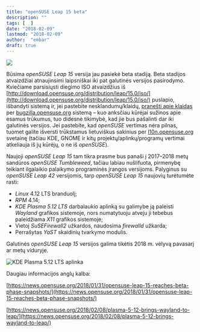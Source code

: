 ```yaml
---
title: "openSUSE Leap 15 beta"
description: ""
tags: [  ]
date: "2018-02-09"
lastmod: "2018-02-09"
author:  "embar"
draft: true
---
```

![](/images/naujienos/openSUSE_Leap150_boot_logo.png)

Būsima _openSUSE Leap 15_ versija jau pasiekė beta stadiją. Beta stadijos atvaizdžiai atnaujinsimi laipsniškai iki pat galutinės versijos pasirodymo. Kviečiame parsisiųsti diegimo ISO atvaizdžius iš [http://download.opensuse.org/distribution/leap/15.0/iso/](http://download.opensuse.org/distribution/leap/15.0/iso/) puslapio, išbandyti sistemą ir, jei pastebite nesklandumų/klaidų, [pranešti apie klaidas](index.php/6-klaidos/31-kaip-praneti-apie-opensuse-klaidas-bugzilla) per [bugzilla.opensuse.org](http://bugzilla.opensuse.org/enter_bug.cgi?product=openSUSE%20Distribution&format=guided&version=Leap%2015.0) sistemą – kuo anksčiau kūrėjai sužinos apie esamus trūkumus, tuo didesnė tikimybė, kad jie bus pašalinti dar iki galutinės versijos. Jei pastebite, kad _openSUSE_ vertimas nėra pilnas, tuomet galite išversti trūkstamus lietuviškus sakinius per [l10n.opensuse.org](https://l10n.opensuse.org/) svetainę (tačiau KDE, GNOME ir kitų projektų/aplinkų/programų vertimai atkeliauja iš jų kūrėjų, o ne iš _openSUSE_).

Naujoji _openSUSE Leap 15_ tam tikra prasme bus panaši į 2017–2018 metų sandūros _openSUSE Tumbleweed_, tačiau labiau nušlifuota, pirmenybę teikiant ilgalaikio palaikymo programinės įrangos versijoms. Palyginus su _openSUSE Leap 42_ versijomis, tarp _openSUSE Leap 15_ naujovių turėtumėte rasti:

*   _Linux_ 4.12 LTS branduolį;
*   _RPM_ 4.14;
*   _KDE Plasma 5.12 LTS_ darbalaukio aplinką su galimybe ją paleisti _Wayland_ grafikos sistemoje, nors numatytuoju atveju ji tebebus paleidžiama _X11_ grafikos sistemoje;
*   Vietoj _SuSEFirewall2_ užkardos, naudosima _firewalld_ užkarda;
*   Perrašytas _YaST_ skaidinių tvarkymo modulis.

Galutinės _openSUSE Leap 15_ versijos galima tikėtis 2018 m. vėlyvą pavasarį ar metų viduryje.

![](/images/naujienos/openSUSE_Leap_150beta_KDE512.jpeg "KDE Plasma 5.12 LTS aplinka")

Daugiau informacijos anglų kalba:

[https://news.opensuse.org/2018/01/31/opensuse-leap-15-reaches-beta-phase-snapshots/](https://news.opensuse.org/2018/01/31/opensuse-leap-15-reaches-beta-phase-snapshots/)

[https://news.opensuse.org/2018/02/08/plasma-5-12-brings-wayland-to-leap/](https://news.opensuse.org/2018/02/08/plasma-5-12-brings-wayland-to-leap/)
